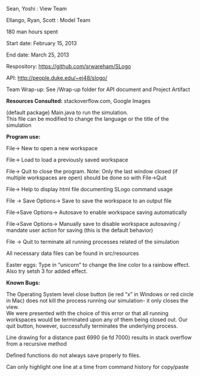 Sean, Yoshi : View Team

Ellango, Ryan, Scott : Model Team



180 man hours spent

Start date: February 15, 2013 

End date: March 25, 2013



Respository: https://github.com/srwareham/SLogo

API: http://people.duke.edu/~ej48/slogo/

Team Wrap-up: See /Wrap-up folder for API document and Project Artifact


<b>Resources Consulted:</b> stackoverflow.com, Google Images

(default package) Main.java to run the simulation.  
This file can be modified to change the language or the title of the simulation

<b>Program use:</b> 

File-> New to open a new workspace

File-> Load to load a previously saved workspace

File-> Quit to close the program. Note: Only the last window closed (if multiple workspaces are open) should be done so with File->Quit

File-> Help to display html file documenting SLogo command usage

File -> Save Options-> Save to save the workspace to an output file

File->Save Options-> Autosave to enable workspace saving automatically

File->Save Options-> Manually save to disable workspace autosaving / mandate user action for saving (this is the default behavior)

File -> Quit to terminate all running processes related of the simulation

All necessary data files can be found in src/resources

Easter eggs: Type in “unicorn” to change the line color to a rainbow effect. Also try setsh 3 for added effect.

<b>Known Bugs:</b>

The Operating System level close button (ie red “x” in Windows or red circle in Mac) does not kill the process running our simulation- it only closes the view.  
We were presented with the choice of this error or that all running workspaces would be terminated upon any of them being closed out. 
Our quit button, however, successfully terminates the underlying process.

Line drawing for a distance past 6990 (ie fd 7000)  results in stack overflow from a recursive method

Defined functions do not always save properly to files.

Can only highlight one line at a time from command history for copy/paste
